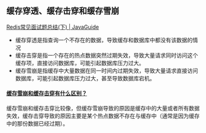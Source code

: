 ## 缓存穿透、缓存击穿和缓存雪崩

[Redis常见面试题总结(下) | JavaGuide](https://javaguide.cn/database/redis/redis-questions-02.html#缓存穿透)

- 缓存穿透是指查询一个不存在的数据，导致缓存和数据库中都没有该数据的情况
- 缓存击穿是指一个存在的热点数据突然过期失效，导致大量请求同时访问这个缓存项，直接访问数据库，可能引起数据库压力过大。
- 缓存雪崩是指缓存中大量数据在同一时间内过期失效，导致大量请求直接访问数据库，可能引起数据库压力过大，甚至导致数据库宕机。



#### [缓存雪崩和缓存击穿有什么区别？](https://javaguide.cn/database/redis/redis-questions-02.html#缓存雪崩和缓存击穿有什么区别)

缓存雪崩和缓存击穿比较像，但缓存雪崩导致的原因是缓存中的大量或者所有数据失效，缓存击穿导致的原因主要是某个热点数据不存在与缓存中（通常是因为缓存中的那份数据已经过期）。